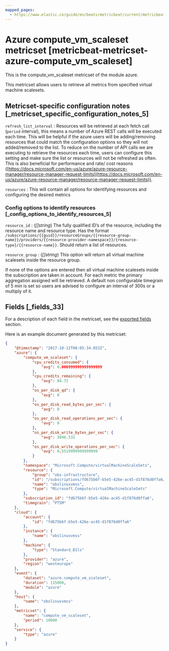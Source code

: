 ```yaml
---
mapped_pages:
  - https://www.elastic.co/guide/en/beats/metricbeat/current/metricbeat-metricset-azure-compute_vm_scaleset.html
---
```


# Azure compute_vm_scaleset metricset [metricbeat-metricset-azure-compute_vm_scaleset]

This is the compute_vm_scaleset metricset of the module azure.

This metricset allows users to retrieve all metrics from specified virtual machine scalesets.


## Metricset-specific configuration notes [_metricset_specific_configuration_notes_5]

`refresh_list_interval`
:   Resources will be retrieved at each fetch call (`period` interval), this means a number of Azure REST calls will be executed each time. This will be helpful if the azure users will be adding/removing resources that could match the configuration options so they will not added/removed to the list. To reduce on the number of API calls we are executing to retrieve the resources each time, users can configure this setting and make sure the list or resources will not be refreshed as often. This is also beneficial for performance and rate/ cost reasons ([https://docs.microsoft.com/en-us/azure/azure-resource-manager/resource-manager-request-limits](https://docs.microsoft.com/en-us/azure/azure-resource-manager/resource-manager-request-limits)).

`resources`
:   This will contain all options for identifying resources and configuring the desired metrics


### Config options to identify resources [_config_options_to_identify_resources_5]

`resource_id`
:   (*[]string*) The fully qualified ID’s of the resource, including the resource name and resource type. Has the format `/subscriptions/{{guid}}/resourceGroups/{{resource-group-name}}/providers/{{resource-provider-namespace}}/{resource-type}/{{resource-name}}`. Should return a list of resources.

`resource_group`
:   (*[]string*) This option will return all virtual machine scalesets inside the resource group.

If none of the options are entered then all virtual machine scalesets inside the subscription are taken in account. For each metric the primary aggregation assigned will be retrieved. A default non configurable timegrain of 5 min is set so users are advised to configure an interval of 300s or  a multiply of it.

## Fields [_fields_33]

For a description of each field in the metricset, see the [exported fields](/reference/metricbeat/exported-fields-azure.md) section.

Here is an example document generated by this metricset:

```json
{
    "@timestamp": "2017-10-12T08:05:34.853Z",
    "azure": {
        "compute_vm_scaleset": {
            "cpu_credits_consumed": {
                "avg": 0.006999999999999999
            },
            "cpu_credits_remaining": {
                "avg": 84.72
            },
            "os_per_disk_qd": {
                "avg": 0
            },
            "os_per_disk_read_bytes_per_sec": {
                "avg": 0
            },
            "os_per_disk_read_operations_per_sec": {
                "avg": 0
            },
            "os_per_disk_write_bytes_per_sec": {
                "avg": 3846.531
            },
            "os_per_disk_write_operations_per_sec": {
                "avg": 0.5519999999999999
            }
        },
        "namespace": "Microsoft.Compute/virtualMachineScaleSets",
        "resource": {
            "group": "obs-infrastructure",
            "id": "/subscriptions/fd675b6f-b5e5-426e-ac45-d1f876d0ffa6/resourceGroups/obs-infrastructure/providers/Microsoft.Compute/virtualMachineScaleSets/obslinuxvmss",
            "name": "obslinuxvmss",
            "type": "Microsoft.Compute/virtualMachineScaleSets"
        },
        "subscription_id": "fd675b6f-b5e5-426e-ac45-d1f876d0ffa6",
        "timegrain": "PT5M"
    },
    "cloud": {
        "account": {
            "id": "fd675b6f-b5e5-426e-ac45-d1f876d0ffa6"
        },
        "instance": {
            "name": "obslinuxvmss"
        },
        "machine": {
            "type": "Standard_B1ls"
        },
        "provider": "azure",
        "region": "westeurope"
    },
    "event": {
        "dataset": "azure.compute_vm_scaleset",
        "duration": 115000,
        "module": "azure"
    },
    "host": {
        "name": "obslinuxvmss"
    },
    "metricset": {
        "name": "compute_vm_scaleset",
        "period": 10000
    },
    "service": {
        "type": "azure"
    }
}
```


